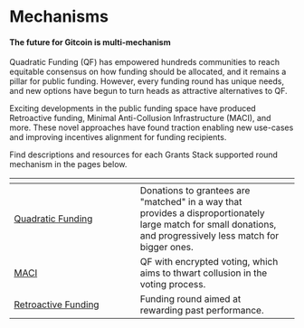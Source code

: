 # Mechanisms

#### The future for Gitcoin is multi-mechanism

Quadratic Funding (QF) has empowered hundreds communities to reach equitable consensus on how funding should be allocated, and it remains a pillar for public funding. However, every funding round has unique needs, and new options have begun to turn heads as attractive alternatives to QF.

Exciting developments in the public funding space have produced Retroactive funding, Minimal Anti-Collusion Infrastructure (MACI), and more. These novel approaches have found traction enabling new use-cases and improving incentives alignment for funding recipients.

Find descriptions and resources for each Grants Stack supported round mechanism in the pages below.

<table><thead><tr><th width="207"></th><th></th><th data-hidden></th></tr></thead><tbody><tr><td><a href="quadratic-funding.md">Quadratic Funding</a></td><td>Donations to grantees are "matched" in a way that provides a disproportionately large match for small donations, and progressively less match for bigger ones.</td><td></td></tr><tr><td><a href="maci.md">MACI</a></td><td>QF with encrypted voting, which aims to thwart collusion in the voting process.</td><td></td></tr><tr><td><a href="retroactive-funding.md">Retroactive Funding</a></td><td>Funding round aimed at rewarding past performance.</td><td></td></tr></tbody></table>
